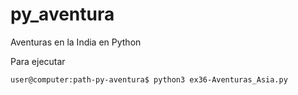 # py_aventura
Aventuras en la India en Python

Para ejecutar

```console
user@computer:path-py-aventura$ python3 ex36-Aventuras_Asia.py
```